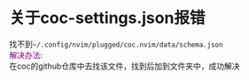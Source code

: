 # 关于coc-settings.json报错
找不到`~/.config/nvim/plugged/coc.nvim/data/schema.json`  
<font color=purple>解决办法</font>:  
在coc的github仓库中去找该文件，找到后加到文件夹中，成功解决  
